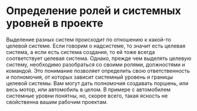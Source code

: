 # Определение ролей и системных уровней в проекте

Выделение разных систем происходит по отношению к какой-то целевой системе. Если говорим о надсистеме, то значит есть целевая система, а если есть система создания, то ей тоже всегда соответствует целевая система. Однако, прежде чем выделять целевую систему, необходимо разобраться со своими ролями, должностями и командой. Это понимание позволяет определить свою ответственность и полномочия, от которых зависит системный уровень и границы целевой системы. Вам могут дать полномочия создавать поршень, или весь мотор, или автомобиль в целом. В примере с автомобилем системные уровни понятны, но, скорее всего, такая ясность не свойственна вашим рабочим проектам.
